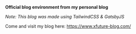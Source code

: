 **Official blog environment from my personal blog**

*Note: This blog was made using TailwindCSS & GatsbyJS*

Come and visit my blog here: https://www.xfuture-blog.com/

